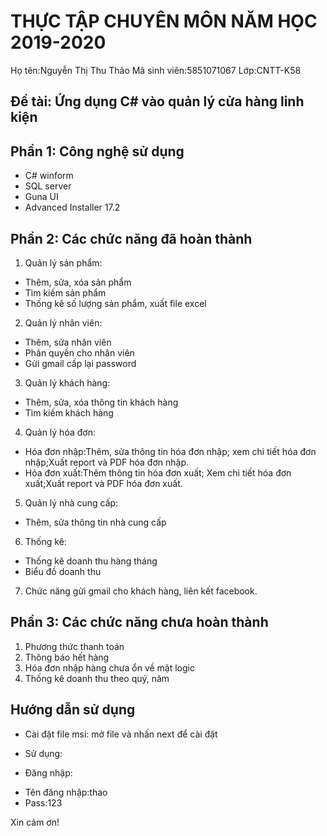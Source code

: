 # THỰC TẬP CHUYÊN MÔN NĂM HỌC 2019-2020
Họ tên:Nguyễn Thị Thu Thảo
Mã sinh viên:5851071067
Lớp:CNTT-K58
## Đề tài: Ứng dụng C# vào quản lý cửa hàng linh kiện
## Phần 1: Công nghệ sử dụng
- C# winform
- SQL server
- Guna UI
- Advanced Installer 17.2
## Phần 2: Các chức năng đã hoàn thành
1. Quản lý sản phẩm:
- Thêm, sửa, xóa sản phẩm
- Tìm kiếm sản phẩm
- Thống kê số lượng sản phẩm, xuất file excel
2. Quản lý nhân viên:
- Thêm, sửa nhân viên
- Phân quyền cho nhân viên
- Gửi gmail cấp lại password
3. Quản lý khách hàng:
- Thêm, sửa, xóa thông tin khách hàng
- Tìm kiếm khách hàng
4. Quản lý hóa đơn:
- Hóa đơn nhập:Thêm, sửa thông tin hóa đơn nhập; xem chi tiết hóa đơn nhập;Xuất report và PDF hóa đơn nhập.
- Hóa đơn xuất:Thêm thông tin hóa đơn xuất; Xem chi tiết hóa đơn xuất;Xuất report và PDF hóa đơn xuất.
5. Quản lý nhà cung cấp:
- Thêm, sửa thông tin nhà cung cấp
6. Thống kê:
- Thống kê doanh thu hàng tháng
- Biểu đồ doanh thu
7. Chức năng gửi gmail cho khách hàng, liên kết facebook.
## Phần 3: Các chức năng chưa hoàn thành
1. Phương thức thanh toán
2. Thông báo hết hàng
3. Hóa đơn nhập hàng chưa ổn về mặt logic
4. Thống kê doanh thu theo quý, năm


## Hướng dẫn sử dụng
- Cài đặt file msi: mở file và nhấn next để cài đặt
* Sử dụng:
- Đăng nhập: 
+ Tên đăng nhập:thao
+ Pass:123

Xin cảm ơn!
